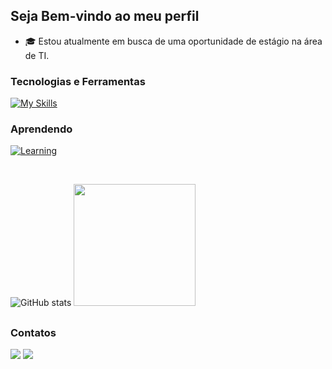   ## Seja Bem-vindo ao meu perfil

 - 🎓 Estou atualmente em busca de uma oportunidade de estágio na área de TI.

 ### Tecnologias e Ferramentas
   [![My Skills](https://skillicons.dev/icons?i=java,html,css,javascript,react,nodejs,mysql,git,github,postman,&perline=12)](#)
   
  ### Aprendendo
  [![Learning](https://skillicons.dev/icons?i=ts,spring,&perline=12)](#)

<br>

![GitHub stats](https://github-readme-stats.vercel.app/api?username=caiotelesz&show_icons=true&theme=algolia&hide_border=true)
<img height="195em" src="https://github-readme-stats.vercel.app/api/top-langs/?username=caiotelesz&layout=compact&langs_count=7&theme=algolia&hide_border=true"/>

##

 ### Contatos

 <div> 
   <a href="https://www.linkedin.com/in/caiotelesz" target="_blank"><img src="https://img.shields.io/badge/-LinkedIn-%230077B5?style=for-the-badge&logo=linkedin&logoColor=white" target="_blank"></a>
   <a href = "mailto:caioteles1267@gmail.com"><img src="https://img.shields.io/badge/-Gmail-%23333?style=for-the-badge&logo=gmail&logoColor=white" target="_blank"></a>
 </div>

